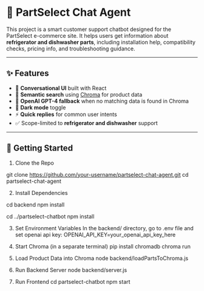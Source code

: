 # 🧠 PartSelect Chat Agent

This project is a smart customer support chatbot designed for the PartSelect e-commerce site. It helps users get information about **refrigerator and dishwasher parts**, including installation help, compatibility checks, pricing info, and troubleshooting guidance.

---

## ✨ Features

- 💬 **Conversational UI** built with React
- 🧠 **Semantic search** using [Chroma](https://www.trychroma.com/) for product data
- 🤖 **OpenAI GPT-4 fallback** when no matching data is found in Chroma
- 🌙 **Dark mode** toggle
- ⚡ **Quick replies** for common user intents
- ✅ Scope-limited to **refrigerator and dishwasher** support

---

## 🚀 Getting Started
1. Clone the Repo

git clone https://github.com/your-username/partselect-chat-agent.git
cd partselect-chat-agent

2. Install Dependencies

cd backend
npm install

cd ../partselect-chatbot
npm install

3. Set Environment Variables
In the backend/ directory, go to .env file and set openai api key:
OPENAI_API_KEY=your_openai_api_key_here

4. Start Chroma (in a separate terminal)
pip install chromadb
chroma run

5. Load Product Data into Chroma
node backend/loadPartsToChroma.js

6. Run Backend Server
node backend/server.js

7. Run Frontend
cd partselect-chatbot
npm start
